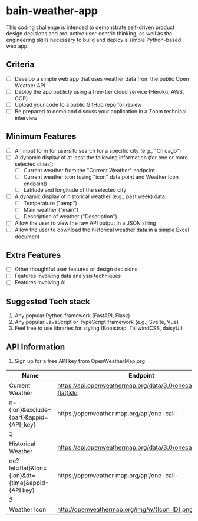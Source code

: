# bain-weather-app

This coding challenge is intended to demonstrate self-driven product design decisions and pro-active user-centric thinking, as well as the engineering skills necessary to build and deploy a simple Python-based web app.

## Criteria

- [ ] Develop a simple web app that uses weather data from the public Open Weather API
- [ ] Deploy the app publicly using a free-tier cloud service (Heroku, AWS, GCP)
- [ ] Upload your code to a public GitHub repo for review
- [ ] Be prepared to demo and discuss your application in a Zoom technical interview

## Minimum Features

- [ ] An input form for users to search for a specific city (e.g., "Chicago")
- [ ] A dynamic display of at least the following information (for one or more selected cities):
    - [ ] Current weather from the "Current Weather" endpoint
    - [ ] Current weather icon (using "icon" data point and Weather Icon endpoint)
    - [ ] Latitude and longitude of the selected city
- [ ] A dynamic display of historical weather (e.g., past week) data
    - [ ] Temperature ("temp")
    - [ ] Main weather ("main")
    - [ ] Description of weather ("Description")
- [ ] Allow the user to view the raw API output in a JSON string
- [ ] Allow the user to download the historical weather data in a simple Excel document

## Extra Features

- [ ] Other thoughtful user features or design decisions
- [ ] Features involving data analysis techniques
- [ ] Features involving AI

## Suggested Tech stack

1. Any popular Python framework (FastAPI, Flask)
2. Any popular JavaScript or TypeScript framework (e.g., Svelte, Vue)
3. Feel free to use libraries for styling (Bootstrap, TailwindCSS, daisyUI)

## API Information

1. Sign up for a free API key from OpenWeatherMap.org

| Name | Endpoint | Documentation |
| ---- | -------- | ------------- |
| Current Weather | https://api.openweathermap.org/data/3.0/onecall?lat={lat}&lo 
n={lon}&exclude={part}&appid={API_key} | https://openweather map.org/api/one-call- 
3 |
| Historical Weather | https://api.openweathermap.org/data/3.0/onecall/timemachi 
ne?lat=flat}&lon={lon}&dt={time}&appid={API key} | https://openweather map.org/api/one-call- 
3 |
| Weather Icon | http://openweathermap.org/img/w/{Icon_ID}.png | N/A | 
